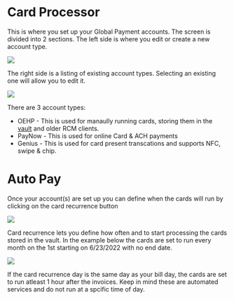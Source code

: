 # Card Processor

This is where you set up your Global Payment accounts. The screen is divided into 2 sections.
The left side is where you edit or create a new account type.

![](https://wiselibrary.blob.core.windows.net/docs/Windows/ProcessorEntry.png)

The right side is a listing of existing account types. Selecting an existing one will allow you to edit it.

![](https://wiselibrary.blob.core.windows.net/docs/Windows/ProcessorList.png)


There are 3 account types:

- OEHP - This is used for manaully running cards, storing them in the [vault](https://docs.wisesoftwareinc.com/enterprise/billing/vault) and older RCM clients.
- PayNow - This is used for online Card & ACH payments
- Genius - This is used for card present transcations and supports NFC, swipe & chip.




# Auto Pay
Once your account(s) are set up you can define when the cards will run by clicking on the card recurrence button

![](https://wiselibrary.blob.core.windows.net/docs/Windows/CardRecurrenceButton.png)

Card recurrence lets you define how often and to start processing the cards stored in the vault. In the example below the cards are set to run every month on the 1st starting on 6/23/2022 with no end date.

![](https://wiselibrary.blob.core.windows.net/docs/Windows/CardRecurrence.png)

If the card recurrence day is the same day as your bill day, the cards are set to run atleast 1 hour after the invoices. Keep in mind these are automated services and do not run at a spcific time of day.

